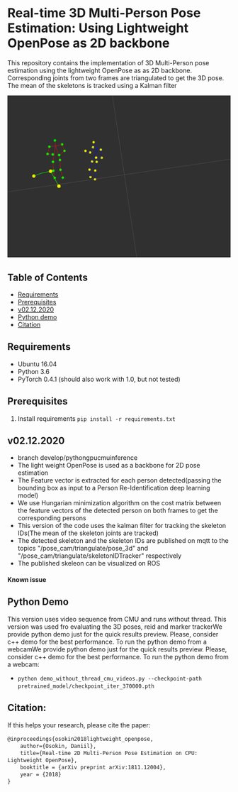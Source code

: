 # Real-time 3D Multi-Person Pose Estimation: Using Lightweight OpenPose as 2D backbone

This repository contains the implementation of 3D Multi-Person pose estimation using the lightweight OpenPose as as 2D backbone. Corresponding joints from two frames are triangulated to get the 3D pose. The mean of the skeletons is tracked using a Kalman filter

<p align="center">
  <img src="data/multi_preson_3D_pose_estimation.png" />
</p>

## Table of Contents

* [Requirements](#requirements)
* [Prerequisites](#prerequisites)
* [v02.12.2020](#v02.12.2020)
* [Python demo](#python-demo)
* [Citation](#citation)

## Requirements

* Ubuntu 16.04
* Python 3.6
* PyTorch 0.4.1 (should also work with 1.0, but not tested)

## Prerequisites

1. Install requirements `pip install -r requirements.txt`

## v02.12.2020
* branch develop/pythongpucmuinference
* The light weight OpenPose is used as a backbone for 2D pose estimation
* The Feature vector is extracted for each person detected(passing the bounding box as input to a Person Re-Identification deep learning model)
* We use Hungarian minimization algorithm on the cost matrix between the feature vectors of the detected person on both frames to get the corresponding persons
* This version of the code uses the kalman filter for tracking the skeleton IDs(The mean of the skeleton joints are tracked)
* The detected skeleton and the skeleton IDs are published on mqtt to the topics "/pose_cam/triangulate/pose_3d" and "/pose_cam/triangulate/skeletonIDTracker" respectively
* The published skeleon can be visualized on ROS
#### Known issue




## Python Demo <a name="python-demo"/>

This version uses video sequence from CMU and runs without thread. This version was used fro evaluating the 3D poses, reid and marker trackerWe provide python demo just for the quick results preview. Please, consider c++ demo for the best performance. To run the python demo from a webcamWe provide python demo just for the quick results preview. Please, consider c++ demo for the best performance. To run the python demo from a webcam:
* `python demo_without_thread_cmu_videos.py --checkpoint-path pretrained_model/checkpoint_iter_370000.pth`

## Citation:

If this helps your research, please cite the paper:

```
@inproceedings{osokin2018lightweight_openpose,
    author={Osokin, Daniil},
    title={Real-time 2D Multi-Person Pose Estimation on CPU: Lightweight OpenPose},
    booktitle = {arXiv preprint arXiv:1811.12004},
    year = {2018}
}
```

